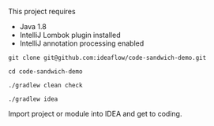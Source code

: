 This project requires 
 - Java 1.8
 - IntelliJ Lombok plugin installed
 - IntelliJ annotation processing enabled

```
git clone git@github.com:ideaflow/code-sandwich-demo.git

cd code-sandwich-demo

./gradlew clean check

./gradlew idea
```

Import project or module into IDEA and get to coding.

